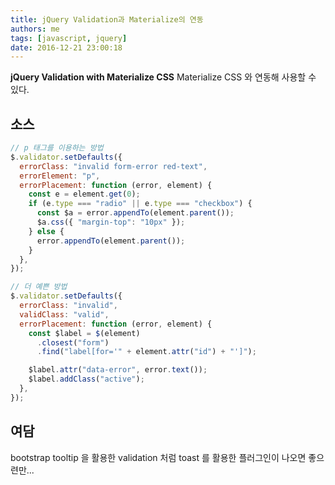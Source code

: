 ```yaml
---
title: jQuery Validation과 Materialize의 연동
authors: me
tags: [javascript, jquery]
date: 2016-12-21 23:00:18
---
```


**jQuery Validation with Materialize CSS**
Materialize CSS 와 연동해 사용할 수 있다.

## 소스

```js
// p 태그를 이용하는 방법
$.validator.setDefaults({
  errorClass: "invalid form-error red-text",
  errorElement: "p",
  errorPlacement: function (error, element) {
    const e = element.get(0);
    if (e.type === "radio" || e.type === "checkbox") {
      const $a = error.appendTo(element.parent());
      $a.css({ "margin-top": "10px" });
    } else {
      error.appendTo(element.parent());
    }
  },
});

// 더 예쁜 방법
$.validator.setDefaults({
  errorClass: "invalid",
  validClass: "valid",
  errorPlacement: function (error, element) {
    const $label = $(element)
      .closest("form")
      .find("label[for='" + element.attr("id") + "']");

    $label.attr("data-error", error.text());
    $label.addClass("active");
  },
});
```

## 여담

bootstrap tooltip 을 활용한 validation 처럼 toast 를 활용한 플러그인이 나오면 좋으련만...
